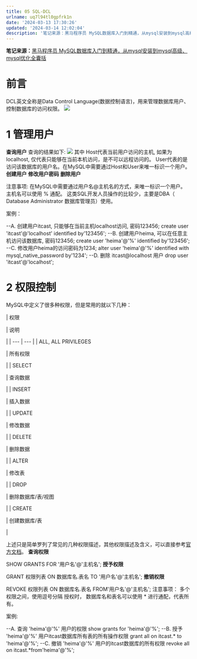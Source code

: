 ```yaml
---
title: 05 SQL-DCL
urlname: uq7l94tl0gpfrk1n
date: '2024-03-13 17:30:26'
updated: '2024-03-14 12:02:04'
description: '笔记来源：黑马程序员 MySQL数据库入门到精通，从mysql安装到mysql高级、mysql优化全囊括前言DCL英文全称是Data Control Language(数据控制语言)，用来管理数据库用户、控制数据库的访问权限。 1 管理用户查询用户查询的结果如下: 其中 Host代表当前用户访...'
---
```

**笔记来源：**[黑马程序员 MySQL数据库入门到精通，从mysql安装到mysql高级、mysql优化全囊括](https://www.bilibili.com/video/BV1Kr4y1i7ru/?spm_id_from=333.337.search-card.all.click&vd_source=e8046ccbdc793e09a75eb61fe8e84a30)

# **前言**

DCL英文全称是Data Control Language(数据控制语言)，用来管理数据库用户、控制数据库的访问权限。 
![](https://www.yuque.com/api/filetransfer/images?url=https%3A%2F%2Fimg2022.cnblogs.com%2Fblog%2F2217415%2F202204%2F2217415-20220429203608249-1869650989.png&sign=b66705107b33f20caeef6a8a6edc11ada2066e344bc4a0973096b1f7d41bf1d3#from=url&id=PLQbp&originHeight=555&originWidth=1231&originalType=binary&ratio=1.2395833730697632&rotation=0&showTitle=false&status=done&style=none&title=)
# **1 管理用户**

**查询用户**
查询的结果如下: 
![](https://www.yuque.com/api/filetransfer/images?url=https%3A%2F%2Fimg2022.cnblogs.com%2Fblog%2F2217415%2F202204%2F2217415-20220429203714193-956811676.png&sign=487942376fb90d49f16372c2951c5b1a08c5f7cc441ebed66b788f1365fe7966#from=url&id=g1rNd&originHeight=188&originWidth=1272&originalType=binary&ratio=1.2395833730697632&rotation=0&showTitle=false&status=done&style=none&title=)
其中 Host代表当前用户访问的主机, 如果为localhost, 仅代表只能够在当前本机访问，是不可以远程访问的。 User代表的是访问该数据库的用户名。在MySQL中需要通过Host和User来唯一标识一个用户。 
**创建用户**
**修改用户密码**
**删除用户**

注意事项:
在MySQL中需要通过用户名@主机名的方式，来唯一标识一个用户。 主机名可以使用 % 通配。 这类SQL开发人员操作的比较少，主要是DBA（ Database Administrator 数据库管理员）使用。

案例：

--A. 创建用户itcast, 只能够在当前主机localhost访问, 密码123456;
create user 'itcast'@'localhost' identified by'123456';
--B. 创建用户heima, 可以在任意主机访问该数据库, 密码123456;
create user 'heima'@'%' identified by'123456';
--C. 修改用户heima的访问密码为1234;
alter user 'heima'@'%' identified with mysql_native_password by'1234';
--D. 删除 itcast@localhost 用户
drop user 'itcast'@'localhost';
# **2 权限控制**

MySQL中定义了很多种权限，但是常用的就以下几种：

| 权限

 | 说明

 |
| --- | --- |
| ALL, ALL PRIVILEGES

 | 所有权限

 |
| SELECT

 | 查询数据

 |
| INSERT

 | 插入数据

 |
| UPDATE

 | 修改数据

 |
| DELETE

 | 删除数据

 |
| ALTER

 | 修改表

 |
| DROP

 | 删除数据库/表/视图

 |
| CREATE

 | 创建数据库/表

 |

上述只是简单罗列了常见的几种权限描述，其他权限描述及含义，可以直接参考[官方文档](https://dev.mysql.com/doc/refman/8.0/en/privileges-provided.html)。 **查询权限**

SHOW GRANTS FOR '用户名'@'主机名';
**授予权限**

GRANT 权限列表 ON 数据库名.表名 TO '用户名'@'主机名';
**撤销权限**

REVOKE 权限列表 ON 数据库名.表名 FROM'用户名'@'主机名';
注意事项：
多个权限之间，使用逗号分隔 授权时， 数据库名和表名可以使用 * 进行通配，代表所有。

案例:

--A. 查询 'heima'@'%' 用户的权限
show grants for 'heima'@'%';
--B. 授予 'heima'@'%' 用户itcast数据库所有表的所有操作权限
grant all on itcast.* to 'heima'@'%';
--C. 撤销 'heima'@'%' 用户的itcast数据库的所有权限
revoke all on itcast.*from'heima'@'%';
